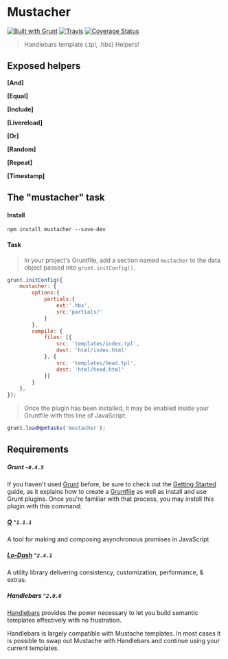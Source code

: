<a name="mustacher"></a>
# Mustacher

[![Built with Grunt](https://cdn.gruntjs.com/builtwith.png)](http://gruntjs.com/) [![Travis](http://img.shields.io/travis/sixertoy/grunt-mustacher.svg?style=flat-square)](https://travis-ci.org/sixertoy/grunt-mustacher) [![Coverage Status](https://img.shields.io/coveralls/sixertoy/grunt-mustacher.svg?style=flat-square)](https://coveralls.io/r/sixertoy/grunt-mustacher)

> Handlebars template (.tpl, .hbs) Helpers!


<a name="exposed-helpers"></a>
## Exposed helpers

**[And]**

**[Equal]**

**[Include]**

**[Livereload]**

**[Or]**

**[Random]**

**[Repeat]**

**[Timestamp]**


<a name="the-mustacher-task"></a>
## The "mustacher" task

<a name="install"></a>
#### Install

```shell
npm install mustacher --save-dev
```

<a name="task"></a>
#### Task

> In your project's Gruntfile, add a section named `mustacher` to the data object passed into `grunt.initConfig()`.

```js
grunt.initConfig({
    mustacher: {
        options:{
            partials:{
                ext:'.hbs',
                src:'partials/'
            }
        },
        compile: {
            files: [{
                src: 'templates/index.tpl',
                dest: 'html/index.html'
            }, {
                src: 'templates/head.tpl',
                dest: 'html/head.html'
            }]
        }
    },
});
```

> Once the plugin has been installed, it may be enabled inside your Gruntfile with this line of JavaScript:

```js
grunt.loadNpmTasks('mustacher');
```

<a name="requirements"></a>
## Requirements

##### Grunt `~0.4.5`

If you haven't used [Grunt](http://gruntjs.com/) before, be sure to check out the [Getting Started](http://gruntjs.com/getting-started) guide, as it explains how to create a [Gruntfile](http://gruntjs.com/sample-gruntfile) as well as install and use Grunt plugins. Once you're familiar with that process, you may install this plugin with this command:

##### [Q](http://documentup.com/kriskowal/q/) `^1.1.1`

A tool for making and composing asynchronous promises in JavaScript

##### [Lo-Dash](https://lodash.com) `^2.4.1`

A utility library delivering consistency, customization, performance, & extras.

##### Handlebars `^2.0.0`

[Handlebars](http://handlebarsjs.com) provides the power necessary to let you build semantic templates effectively with no frustration.

Handlebars is largely compatible with Mustache templates. In most cases it is possible to swap out Mustache with Handlebars and continue using your current templates.

